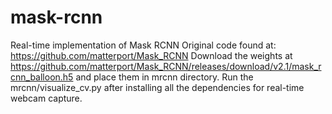 # mask-rcnn
Real-time implementation of Mask RCNN
Original code found at: https://github.com/matterport/Mask_RCNN
Download the weights at https://github.com/matterport/Mask_RCNN/releases/download/v2.1/mask_rcnn_balloon.h5 and place them in mrcnn directory.
Run the mrcnn/visualize_cv.py after installing all the dependencies for real-time webcam capture.
